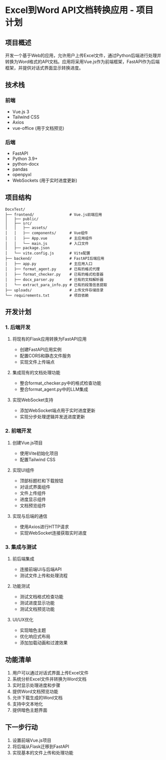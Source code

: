 # Excel到Word API文档转换应用 - 项目计划

## 项目概述

开发一个基于Web的应用，允许用户上传Excel文件，通过Python后端进行处理并转换为Word格式的API文档。应用将采用Vue.js作为前端框架，FastAPI作为后端框架，并提供对话式界面显示转换进度。

## 技术栈

### 前端
- Vue.js 3
- Tailwind CSS
- Axios
- vue-office (用于文档预览)

### 后端
- FastAPI
- Python 3.9+
- python-docx
- pandas
- openpyxl
- WebSockets (用于实时进度更新)

## 项目结构

```
DocxTest/
├── frontend/                # Vue.js前端应用
│   ├── public/
│   ├── src/
│   │   ├── assets/
│   │   ├── components/      # Vue组件
│   │   ├── App.vue          # 主应用组件
│   │   └── main.js          # 入口文件
│   ├── package.json
│   └── vite.config.js       # Vite配置
├── backend/                 # FastAPI后端应用
│   ├── app.py               # 主应用入口
│   ├── format_agent.py      # 已有的格式代理
│   ├── format_checker.py    # 已有的格式检查器
│   ├── docx_parser.py       # 已有的文档解析器
│   └── extract_para_info.py # 已有的段落信息提取
├── uploads/                 # 上传文件存储目录
└── requirements.txt         # 项目依赖
```

## 开发计划

### 1. 后端开发

1. 将现有的Flask应用转换为FastAPI应用
   - 创建FastAPI应用实例
   - 配置CORS和静态文件服务
   - 实现文件上传端点

2. 集成现有的文档处理功能
   - 整合format_checker.py中的格式检查功能
   - 整合format_agent.py中的LLM集成

3. 实现WebSocket支持
   - 添加WebSocket端点用于实时进度更新
   - 实现分步处理逻辑并发送进度更新

### 2. 前端开发

1. 创建Vue.js项目
   - 使用Vite初始化项目
   - 配置Tailwind CSS

2. 实现UI组件
   - 顶部标题栏和下载按钮
   - 对话式界面组件
   - 文件上传组件
   - 进度显示组件
   - 文档预览组件

3. 实现与后端的通信
   - 使用Axios进行HTTP请求
   - 实现WebSocket连接获取实时进度

### 3. 集成与测试

1. 前后端集成
   - 连接前端UI与后端API
   - 测试文件上传和处理流程

2. 功能测试
   - 测试文档格式检查功能
   - 测试进度显示功能
   - 测试文档预览功能

3. UI/UX优化
   - 实现暗色主题
   - 优化响应式布局
   - 添加加载动画和过渡效果

## 功能清单

1. 用户可以通过对话式界面上传Excel文件
2. 系统分析Excel文件并转换为Word文档
3. 实时显示处理进度和步骤
4. 提供Word文档预览功能
5. 允许下载生成的Word文档
6. 支持中文本地化
7. 提供暗色主题界面

## 下一步行动

1. 设置前端Vue.js项目
2. 将后端从Flask迁移到FastAPI
3. 实现基本的文件上传和处理功能